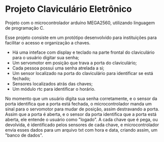 # Projeto Claviculário Eletrônico

Projeto com o microcontrolador arduíno MEGA2560, utilizando linguagem de programação C.

Esse projeto consiste em um protótipo desenvolvido para instituições para facilitar o acesso e organização a chaves.

- Há uma inteface com display e teclado na parte frontal do claviculário para o usuário digitar sua senha;
- Um servomotor em posição que trava a porta do claviculário;
- Cada pessoa possui uma senha atrelada a si;
- Um sensor localizado na porta do claviculário para identificar se está fechado;
- Sensores localizados atrás das chaves;
- Um módulo rtc para identificar o horário.

No momento que um usuário digita sua senha corretamente, e o sensor da porta identifica que a porta está fechada, o microcontrolador manda um sinal para o servomotor para mudar de posição, assim destravando a porta. Assim que a porta é aberta, e o sensor da porta identifica que a porta está aberta, ele entende o usuário como "logado". A cada chave que é pega, ou devolvida, é identificado pelos sensores de cada chave, e microcontrolador envia esses dados para um arquivo txt com hora e data, criando assim, um "banco de dados". 

